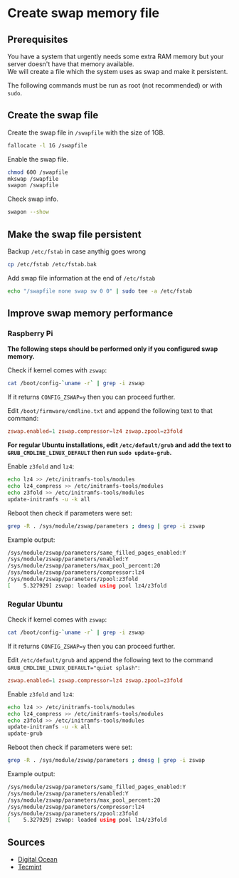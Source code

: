 # Create swap memory file

## Prerequisites

You have a system that urgently needs some extra RAM memory but your server doesn't have that memory available.  
We will create a file which the system uses as swap and make it persistent.

The following commands must be run as root (not recommended) or with ```sudo```.

## Create the swap file

Create the swap file in ```/swapfile``` with the size of 1GB.

```bash
fallocate -l 1G /swapfile
```

Enable the swap file.

```bash
chmod 600 /swapfile
mkswap /swapfile
swapon /swapfile
```

Check swap info.

```bash
swapon --show
```

## Make the swap file persistent

Backup ```/etc/fstab``` in case anythig goes wrong

```bash
cp /etc/fstab /etc/fstab.bak
```

Add swap file information at the end of ```/etc/fstab```

```bash
echo "/swapfile none swap sw 0 0" | sudo tee -a /etc/fstab
```

## Improve swap memory performance

### Raspberry Pi

**The following steps should be performed only if you configured swap memory.**

Check if kernel comes with ```zswap```:

```bash
cat /boot/config-`uname -r` | grep -i zswap
```

If it returns ```CONFIG_ZSWAP=y``` then you can proceed further.

Edit ```/boot/firmware/cmdline.txt``` and append the following text to that command:

```conf
zswap.enabled=1 zswap.compressor=lz4 zswap.zpool=z3fold
```

**For regular Ubuntu installations, edit `/etc/default/grub` and add the text to `GRUB_CMDLINE_LINUX_DEFAULT` then run `sudo update-grub`.**

Enable ```z3fold``` and ```lz4```:

```bash
echo lz4 >> /etc/initramfs-tools/modules
echo lz4_compress >> /etc/initramfs-tools/modules
echo z3fold >> /etc/initramfs-tools/modules
update-initramfs -u -k all
```

Reboot then check if parameters were set:

```bash
grep -R . /sys/module/zswap/parameters ; dmesg | grep -i zswap
```

Example output:

```bash
/sys/module/zswap/parameters/same_filled_pages_enabled:Y
/sys/module/zswap/parameters/enabled:Y
/sys/module/zswap/parameters/max_pool_percent:20
/sys/module/zswap/parameters/compressor:lz4
/sys/module/zswap/parameters/zpool:z3fold
[    5.327929] zswap: loaded using pool lz4/z3fold
```

### Regular Ubuntu

Check if kernel comes with ```zswap```:

```bash
cat /boot/config-`uname -r` | grep -i zswap
```

If it returns ```CONFIG_ZSWAP=y``` then you can proceed further.

Edit ```/etc/default/grub``` and append the following text to the command ```GRUB_CMDLINE_LINUX_DEFAULT="quiet splash"```:

```conf
zswap.enabled=1 zswap.compressor=lz4 zswap.zpool=z3fold
```

Enable ```z3fold``` and ```lz4```:

```bash
echo lz4 >> /etc/initramfs-tools/modules
echo lz4_compress >> /etc/initramfs-tools/modules
echo z3fold >> /etc/initramfs-tools/modules
update-initramfs -u -k all
update-grub
```

Reboot then check if parameters were set:

```bash
grep -R . /sys/module/zswap/parameters ; dmesg | grep -i zswap
```

Example output:

```bash
/sys/module/zswap/parameters/same_filled_pages_enabled:Y
/sys/module/zswap/parameters/enabled:Y
/sys/module/zswap/parameters/max_pool_percent:20
/sys/module/zswap/parameters/compressor:lz4
/sys/module/zswap/parameters/zpool:z3fold
[    5.327929] zswap: loaded using pool lz4/z3fold
```

## Sources

* [Digital Ocean](https://www.digitalocean.com/community/tutorials/how-to-add-swap-space-on-ubuntu-20-04)
* [Tecmint](https://www.tecmint.com/add-swap-space-on-ubuntu/)
